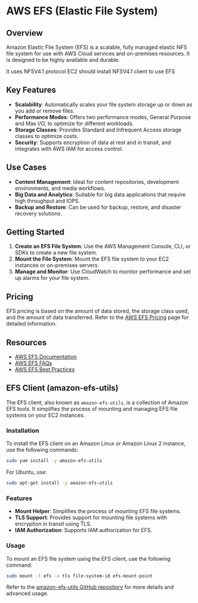 # AWS EFS (Elastic File System)

## Overview
Amazon Elastic File System (EFS) is a scalable, fully managed elastic NFS file system for use with AWS Cloud services and on-premises resources. It is designed to be highly available and durable.

It uses NFSV4.1 protocol
EC2 should install NFSV4.1 client to use EFS


## Key Features
- **Scalability**: Automatically scales your file system storage up or down as you add or remove files.
- **Performance Modes**: Offers two performance modes, General Purpose and Max I/O, to optimize for different workloads.
- **Storage Classes**: Provides Standard and Infrequent Access storage classes to optimize costs.
- **Security**: Supports encryption of data at rest and in transit, and integrates with AWS IAM for access control.

## Use Cases
- **Content Management**: Ideal for content repositories, development environments, and media workflows.
- **Big Data and Analytics**: Suitable for big data applications that require high throughput and IOPS.
- **Backup and Restore**: Can be used for backup, restore, and disaster recovery solutions.

## Getting Started
1. **Create an EFS File System**: Use the AWS Management Console, CLI, or SDKs to create a new file system.
2. **Mount the File System**: Mount the EFS file system to your EC2 instances or on-premises servers.
3. **Manage and Monitor**: Use CloudWatch to monitor performance and set up alarms for your file system.

## Pricing
EFS pricing is based on the amount of data stored, the storage class used, and the amount of data transferred. Refer to the [AWS EFS Pricing](https://aws.amazon.com/efs/pricing/) page for detailed information.

## Resources
- [AWS EFS Documentation](https://docs.aws.amazon.com/efs/)
- [AWS EFS FAQs](https://aws.amazon.com/efs/faqs/)
- [AWS EFS Best Practices](https://docs.aws.amazon.com/efs/latest/ug/best-practices.html)


## EFS Client (amazon-efs-utils)

The EFS client, also known as `amazon-efs-utils`, is a collection of Amazon EFS tools. It simplifies the process of mounting and managing EFS file systems on your EC2 instances.

### Installation
To install the EFS client on an Amazon Linux or Amazon Linux 2 instance, use the following commands:
```bash
sudo yum install -y amazon-efs-utils
```

For Ubuntu, use:
```bash
sudo apt-get install -y amazon-efs-utils
```

### Features
- **Mount Helper**: Simplifies the process of mounting EFS file systems.
- **TLS Support**: Provides support for mounting file systems with encryption in transit using TLS.
- **IAM Authorization**: Supports IAM authorization for EFS.

### Usage
To mount an EFS file system using the EFS client, use the following command:
```bash
sudo mount -t efs -o tls file-system-id efs-mount-point
```

Refer to the [amazon-efs-utils GitHub repository](https://github.com/aws/efs-utils) for more details and advanced usage.
